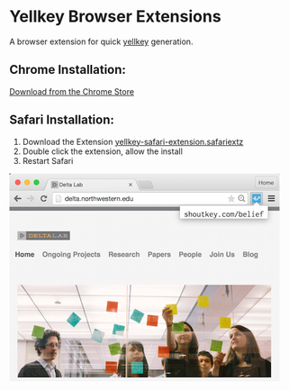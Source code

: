 # Yellkey Browser Extensions
A browser extension for quick [yellkey](http://www.yellkey.com) generation.

## Chrome Installation:
[Download from the Chrome Store](https://chrome.google.com/webstore/detail/shoutkey/doggebiamobffjeahijcmackhifbpien/related?hl=en-US)

## Safari Installation:
1. Download the Extension [yellkey-safari-extension.safariextz](https://raw.githubusercontent.com/NUDelta/shoutkey-extension/master/dist/yellkey-safari-extension.safariextz)
2. Double click the extension, allow the install
3. Restart Safari

![x](https://raw.githubusercontent.com/NUDelta/shoutkey-chrome-extension/master/chrome-extension/images/demo.png "")
